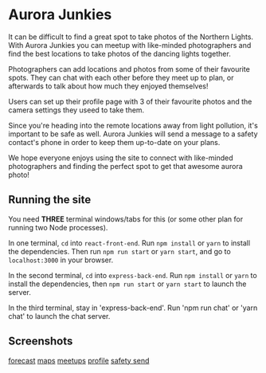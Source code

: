 # Aurora Junkies

It can be difficult to find a great spot to take photos of the Northern Lights. With Aurora Junkies you can meetup with like-minded photographers and find the best locations to take photos of the dancing lights together. 

Photographers can add locations and photos from some of their favourite spots. They can chat with each other before they meet up to plan, or afterwards to talk about how much they enjoyed themselves!

Users can set up their profile page with 3 of their favourite photos and the camera settings they useed to take them.

Since you're heading into the remote locations away from light pollution, it's important to be safe as well. Aurora Junkies will send a message to a safety contact's phone in order to keep them up-to-date on your plans.

We hope everyone enjoys using the site to connect with like-minded photographers and finding the perfect spot to get that awesome aurora photo!

## Running the site

You need **THREE** terminal windows/tabs for this (or some other plan for running two Node processes).

In one terminal, `cd` into `react-front-end`. Run `npm install` or `yarn` to install the dependencies. Then run `npm run start` or `yarn start`, and go to `localhost:3000` in your browser.

In the second terminal, `cd` into `express-back-end`. Run `npm install` or `yarn` to install the dependencies, then `npm run start` or `yarn start` to launch the server.

In the third terminal, stay in 'express-back-end'. Run 'npm run chat' or 'yarn chat' to launch the chat server.

## Screenshots

[forecast]("https://github.com/SKnoop2/Aurora-Junkies/blob/master/docs/forecast.png")
[maps]("https://github.com/SKnoop2/Aurora-Junkies/blob/master/docs/maps.png")
[meetups]("https://github.com/SKnoop2/Aurora-Junkies/blob/master/docs/meetups-chat.png")
[profile]("https://github.com/SKnoop2/Aurora-Junkies/blob/master/docs/profile.png")
[safety send]("https://github.com/SKnoop2/Aurora-Junkies/blob/master/docs/meetups-safety.png")
